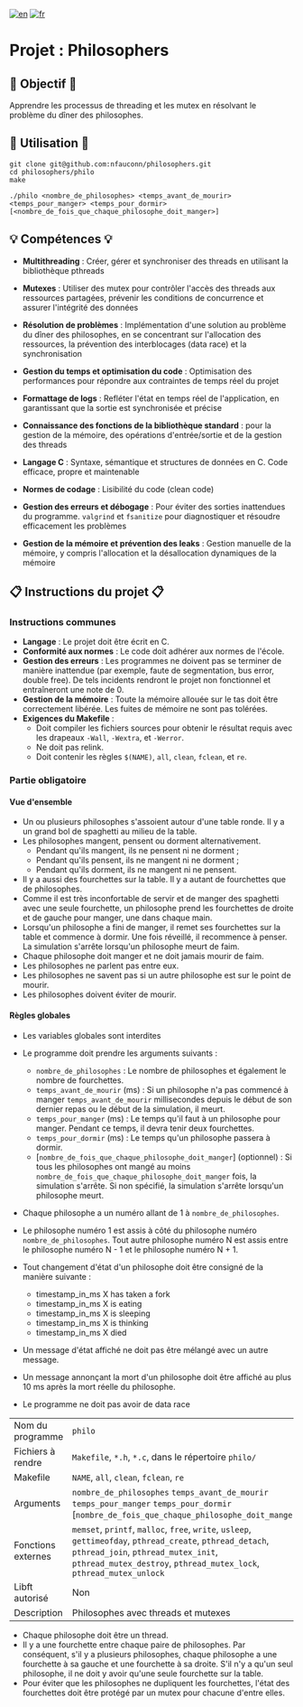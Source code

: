 [![en](https://img.shields.io/badge/lang-en-pink.svg)](https://github.com/nfauconn/philosophers/blob/master/README.md)
[![fr](https://img.shields.io/badge/lang-fr-purple.svg)](https://github.com/nfauconn/philosophers/blob/master/README.fr.md)

# Projet : Philosophers

## 🏁 Objectif 🏁

Apprendre les processus de threading et les mutex en résolvant le problème du dîner des philosophes.

## 🚀 Utilisation 🚀

```shell
git clone git@github.com:nfauconn/philosophers.git
cd philosophers/philo
make
```

```shell
./philo <nombre_de_philosophes> <temps_avant_de_mourir> <temps_pour_manger> <temps_pour_dormir> [<nombre_de_fois_que_chaque_philosophe_doit_manger>]
```

## 💡 Compétences 💡

- **Multithreading** : Créer, gérer et synchroniser des threads en utilisant la bibliothèque pthreads

- **Mutexes** : Utiliser des mutex pour contrôler l'accès des threads aux ressources partagées, prévenir les conditions de concurrence et assurer l'intégrité des données

- **Résolution de problèmes** : Implémentation d'une solution au problème du dîner des philosophes, en se concentrant sur l'allocation des ressources, la prévention des interblocages (data race) et la synchronisation

- **Gestion du temps et optimisation du code** : Optimisation des performances pour répondre aux contraintes de temps réel du projet

- **Formattage de logs** : Refléter l'état en temps réel de l'application, en garantissant que la sortie est synchronisée et précise

- **Connaissance des fonctions de la bibliothèque standard** : pour la gestion de la mémoire, des opérations d'entrée/sortie et de la gestion des threads

- **Langage C** : Syntaxe, sémantique et structures de données en C. Code efficace, propre et maintenable

- **Normes de codage** : Lisibilité du code (clean code)

- **Gestion des erreurs et débogage** : Pour éviter des sorties inattendues du programme. `valgrind` et `fsanitize` pour diagnostiquer et résoudre efficacement les problèmes

- **Gestion de la mémoire et prévention des leaks** : Gestion manuelle de la mémoire, y compris l'allocation et la désallocation dynamiques de la mémoire

## 📋 Instructions du projet 📋

### Instructions communes

- **Langage** : Le projet doit être écrit en C.
- **Conformité aux normes** : Le code doit adhérer aux normes de l'école.
- **Gestion des erreurs** : Les programmes ne doivent pas se terminer de manière inattendue (par exemple, faute de segmentation, bus error, double free). De tels incidents rendront le projet non fonctionnel et entraîneront une note de 0.
- **Gestion de la mémoire** : Toute la mémoire allouée sur le tas doit être correctement libérée. Les fuites de mémoire ne sont pas tolérées.
- **Exigences du Makefile** :
   - Doit compiler les fichiers sources pour obtenir le résultat requis avec les drapeaux `-Wall`, `-Wextra`, et `-Werror`.
   - Ne doit pas relink.
   - Doit contenir les règles `$(NAME)`, `all`, `clean`, `fclean`, et `re`.

### Partie obligatoire

#### Vue d'ensemble

- Un ou plusieurs philosophes s'assoient autour d'une table ronde. Il y a un grand bol de spaghetti au milieu de la table.
- Les philosophes mangent, pensent ou dorment alternativement.
  - Pendant qu'ils mangent, ils ne pensent ni ne dorment ;
  - Pendant qu'ils pensent, ils ne mangent ni ne dorment ;
  - Pendant qu'ils dorment, ils ne mangent ni ne pensent.
- Il y a aussi des fourchettes sur la table. Il y a autant de fourchettes que de philosophes.
- Comme il est très inconfortable de servir et de manger des spaghetti avec une seule fourchette, un philosophe prend les fourchettes de droite et de gauche pour manger, une dans chaque main.
- Lorsqu'un philosophe a fini de manger, il remet ses fourchettes sur la table et commence à dormir. Une fois réveillé, il recommence à penser. La simulation s'arrête lorsqu'un philosophe meurt de faim.
- Chaque philosophe doit manger et ne doit jamais mourir de faim.
- Les philosophes ne parlent pas entre eux.
- Les philosophes ne savent pas si un autre philosophe est sur le point de mourir.
- Les philosophes doivent éviter de mourir.

#### Règles globales

- Les variables globales sont interdites
- Le programme doit prendre les arguments suivants :
	- `nombre_de_philosophes` : Le nombre de philosophes et également le nombre de fourchettes.
	- `temps_avant_de_mourir` (ms) : Si un philosophe n'a pas commencé à manger `temps_avant_de_mourir` millisecondes depuis le début de son dernier repas ou le début de la simulation, il meurt.
	- `temps_pour_manger` (ms) : Le temps qu'il faut à un philosophe pour manger. Pendant ce temps, il devra tenir deux fourchettes.
	- `temps_pour_dormir` (ms) : Le temps qu'un philosophe passera à dormir.
	- [`nombre_de_fois_que_chaque_philosophe_doit_manger`] (optionnel) : Si tous les philosophes ont mangé au moins `nombre_de_fois_que_chaque_philosophe_doit_manger` fois, la simulation s'arrête. Si non spécifié, la simulation s'arrête lorsqu'un philosophe meurt.

- Chaque philosophe a un numéro allant de 1 à `nombre_de_philosophes`.
- Le philosophe numéro 1 est assis à côté du philosophe numéro `nombre_de_philosophes`. Tout autre philosophe numéro N est assis entre le philosophe numéro N - 1 et le philosophe numéro N + 1.

- Tout changement d'état d'un philosophe doit être consigné de la manière suivante :
	- timestamp_in_ms X has taken a fork
	- timestamp_in_ms X is eating
	- timestamp_in_ms X is sleeping
	- timestamp_in_ms X is thinking
	- timestamp_in_ms X died

- Un message d'état affiché ne doit pas être mélangé avec un autre message.

- Un message annonçant la mort d'un philosophe doit être affiché au plus 10 ms après la mort réelle du philosophe.

- Le programme ne doit pas avoir de data race

| | |
--|--|
Nom du programme | `philo` 
Fichiers à rendre | `Makefile`, `*.h`, `*.c`, dans le répertoire `philo/` 
Makefile  | `NAME`, `all`, `clean`, `fclean`, `re` 
Arguments  | `nombre_de_philosophes` `temps_avant_de_mourir` `temps_pour_manger` `temps_pour_dormir` [`nombre_de_fois_que_chaque_philosophe_doit_manger`]
Fonctions externes | `memset`, `printf`, `malloc`, `free`, `write`, `usleep`, `gettimeofday`, `pthread_create`, `pthread_detach`, `pthread_join`, `pthread_mutex_init`, `pthread_mutex_destroy`, `pthread_mutex_lock`, `pthread_mutex_unlock`
Libft autorisé | Non
Description | Philosophes avec threads et mutexes

- Chaque philosophe doit être un thread.
- Il y a une fourchette entre chaque paire de philosophes. Par conséquent, s'il y a plusieurs philosophes, chaque philosophe a une fourchette à sa gauche et une fourchette à sa droite. S'il n'y a qu'un seul philosophe, il ne doit y avoir qu'une seule fourchette sur la table.
- Pour éviter que les philosophes ne dupliquent les fourchettes, l'état des fourchettes doit être protégé par un mutex pour chacune d'entre elles.